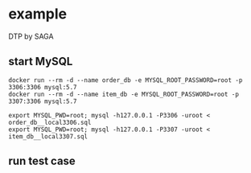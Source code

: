 # example

DTP by SAGA

## start MySQL

```shell
docker run --rm -d --name order_db -e MYSQL_ROOT_PASSWORD=root -p 3306:3306 mysql:5.7
docker run --rm -d --name item_db -e MYSQL_ROOT_PASSWORD=root -p 3307:3306 mysql:5.7
```

```shell
export MYSQL_PWD=root; mysql -h127.0.0.1 -P3306 -uroot < order_db__local3306.sql
export MYSQL_PWD=root; mysql -h127.0.0.1 -P3307 -uroot < item_db__local3307.sql
```

## run test case

